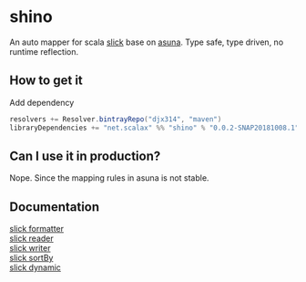 # shino

An auto mapper for scala [slick](https://github.com/slick/slick) base on [asuna](https://github.com/scalax/asuna). Type safe, type driven, no runtime reflection.

How to get it
-------------

Add dependency

```scala
resolvers += Resolver.bintrayRepo("djx314", "maven")
libraryDependencies += "net.scalax" %% "shino" % "0.0.2-SNAP20181008.1"
```

Can I use it in production?
-------------
Nope. Since the mapping rules in asuna is not stable.

Documentation
-------------

[slick formatter](./README_formatter.md)  
[slick reader](./README_reader.md)  
[slick writer](./README_writer.md)  
[slick sortBy](./README_sortby.md)  
[slick dynamic](./README_dynamic.md)  
